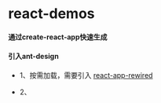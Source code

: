 # react-demos

#### 通过create-react-app快速生成

#### 引入ant-design

- 1、按需加载，需要引入 [react-app-rewired](https://github.com/timarney/react-app-rewired)

- 2、
